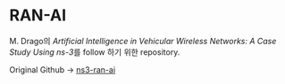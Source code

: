 # RAN-AI

M. Drago의 *Artificial Intelligence in Vehicular Wireless Networks: A Case Study Using ns-3*를 follow 하기 위한 repository.

Original Github &rarr; [ns3-ran-ai](https://github.com/signetlabdei/ns3-ran-ai)